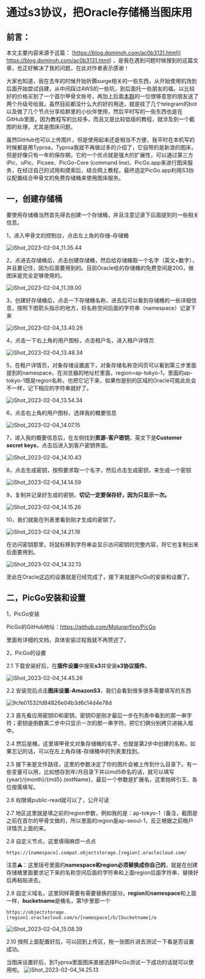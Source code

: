 

# 通过s3协议，把Oracle存储桶当图床用

## 前言：

本文主要内容来源于这篇： [https://blog.dominoh.com/ac0b3131.html]( https://blog.dominoh.com/ac0b3131.html) ，是我在遇到问题时候搜到的这篇文章，也正好解决了我的问题，在此对作者表示感谢！

大家也知道，我在去年的时候开始折腾surge相关的一些东西，从开始使用机场到后面开始尝试自建，从中间踩过AWS的一些坑，到后面托一些朋友的福，以比较好的价格买到了一个首尔甲骨文账号，再加上后面[本群](https://t.me/+xPEp7i13b1FjNjk0)的一位很够意思的朋友送了两个升级号给我，虽然目前都没什么大的好的用途，就是挂了几个telegram的bot以及做了几个节点分享给群里的小伙伴使用，然后平时写的一些东西也是在GitHub里面，因为教程写的比较多，而且又是比较低级的教程，就涉及到一个截图的处理，尤其是图床问题。

虽然GitHub也可以上传图片，但是使用起来还是相当不方便，我平时在本机写的时候都是用Typroa，Typroa我就不再做过多的介绍了，它自带的是新浪的图床，但是好像只有一年的保存期，它的一个优点就是强大的扩展性，可以通过第三方iPic、uPic、Picsee、PicGo-Core (command line)、PicGo.app来进行图床服务，在经过自己的试用和摸索后，结合网上教程，最终选定PicGo.app利用S3协议配置结合甲骨文的免费存储桶来使用图床服务。

## 一，创建存储桶

要使用存储桶当然首先得去创建一个存储桶，并且注意记录下后面提到的一些相关信息。

1，进入甲骨文的控制台，点击左上角的存储–存储桶

![iShot_2023-02-04_11.35.44](assets/iShot_2023-02-04_11.35.44.png)

2，点进去存储桶后，点击创建存储桶，然后给存储桶取一个名字（英文+数字），并且要记住，因为后面要用到的。目前Oracle给的存储桶的免费空间是20G，做图床是完全足够使用的。

![iShot_2023-02-04_11.39.00](assets/iShot_2023-02-04_11.39.00.png)


3，创建好存储桶后，点击一下存储桶名称，进去后可以看到存储桶的一些详细信息，按照下图箭头指示的地方，将名称空间后面的字符串（namespace）记录下来

![iShot_2023-02-04_13.40.26](assets/iShot_2023-02-04_13.40.26.png)


4，点击一下右上角的用户图标，点击租户名，进入租户详情页

![iShot_2023-02-04_13.48.34](assets/iShot_2023-02-04_13.48.34.png)


5，在租户详情页，对象存储设置底下，对象存储名称空间页可以看到第三步里面提到的namespace，在浏览器的地址栏里面，region=ap-tokyo-1，里面的ap-tokyo-1既是region名称，也把它记下来，如果你是别的区域的Oracle可能此处会不一样，记下相应的字符串就好了。

![iShot_2023-02-04_13.54.34](assets/iShot_2023-02-04_13.54.34.png)


6，点击右上角的用户图标，选择我的概要信息

![iShot_2023-02-04_14.07.15](assets/iShot_2023-02-04_14.07.15.png)

7，进入我的概要信息后，在左侧找到**资源`-`客户密钥**，英文下是**Customer secret keys**，点击后进入到客户密钥界面。

![iShot_2023-02-04_14.10.43](assets/iShot_2023-02-04_14.10.43.png)

8，点击生成密钥，按照要求取一个名字，然后点击生成密钥，来生成一个密钥

![iShot_2023-02-04_14.14.59](assets/iShot_2023-02-04_14.14.59.png)


9，复制并记录好生成的密钥，**切记一定要保存好，因为只显示一次。**

![iShot_2023-02-04_14.15.26](assets/iShot_2023-02-04_14.15.26.png)

10，我们就能在列表里看到刚才生成的密钥了。

![iShot_2023-02-04_14.21.19](assets/iShot_2023-02-04_14.21.19.png)

在访问密钥那里，将鼠标移到字符串会显示访问密钥的完整内容，将它也复制出来后面要用到。

![iShot_2023-02-04_14.32.13](assets/iShot_2023-02-04_14.32.13.png)


至此在Oracle这边的设置就是已经完成了，接下来就是PicGo的安装和设置了。

## 二，PicGo安装和设置

1，PicGo安装

PicGo的GitHub地址：https://github.com/Molunerfinn/PicGo

里面有详细的文档，具体安装过程我就不再赘述了。

2，PicGo的设置

2.1 下载安装好后，在**插件设置**中搜索**s3**并安装**s3协议插件**。

![iShot_2023-02-04_14.45.26](assets/iShot_2023-02-04_14.45.26.png)

2.2 安装完后点击**图床设置-AmazonS3**，我们会看到很多很多需要填写的东西

![9cfe01532fd84826e04b3d6c14d4e78d](assets/9cfe01532fd84826e04b3d6c14d4e78d.png)


2.3 首先看应用密钥ID和密钥，密钥ID是刚才最后一步在列表中看到的那一串字符；密钥是倒数第二步中只显示一次的那一串字符。把它们俩分别拷贝进输入框中。

2.4 然后是桶，这里填甲骨文对象存储桶的名字，也就是第2步中创建的名称。如果忘记的话，可以在左上角存储-存储桶中的列表里找到。

2.5 接下来是文件路径，这里的参数决定了你的图片会被上传到什么目录下。有一些变量可以用，比如想存到年/月目录下并以md5命名的话，就可以填写{year}/{month}/{md5}.{extName}，最后一个参数是扩展名，这里抛砖引玉，各位按需填写。

2.6 权限填public-read就可以了，公开可读

2.7 地区这里就是填之前的region参数，例如我的是：ap-tokyo-1（备注，截图是之前在首尔的甲骨文做的，所以里面的region是ap-seoul-1，反正根据之前租户详情页上面的来。

2.8 自定义节点，这里填得麻烦一点点

`https://[namespace].compat.objectstorage.[region].oraclecloud.com/`

注意⚠️：这里括号里面的**namespace和region必须替换成你自己的**，就是在创建存储桶里面要求记下来的名称空间后面的字符串和上面region后面字符串，替换好后再粘贴进去。

2.9 自定义域名，这里同样需要有需要替换的部分。**region**和**namespace**和上面一样，**bucketname**是桶名，第1步里那一个

`https://objectstorage.[region].oraclecloud.com/n/[namespace]/b/[bucketname]/o`

![iShot_2023-02-04_15.08.39](assets/iShot_2023-02-04_15.08.39.png)


2.10 按照上面配置好后，可以回到上传区，拖一张图片进去测试一下看是否设置成功。

当图床设置好后，到Typroa里面图床直接选择PicGo测试一下成功的话就可以使用啦。
![iShot_2023-02-04_14.25.13](assets/iShot_2023-02-04_14.25.13.png)

